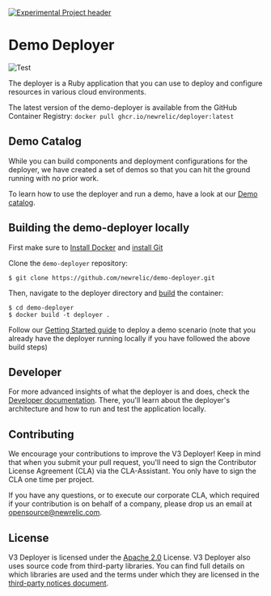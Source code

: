 [![Experimental Project header](https://github.com/newrelic/opensource-website/raw/master/src/images/categories/Experimental.png)](https://opensource.newrelic.com/oss-category/#experimental)

# Demo Deployer

![Test](https://github.com/newrelic/demo-deployer/workflows/Test/badge.svg?event=push)

The deployer is a Ruby application that you can use to deploy and configure resources in various cloud environments.

The latest version of the demo-deployer is available from the GitHub Container Registry: `docker pull ghcr.io/newrelic/deployer:latest`

## Demo Catalog

While you can build components and deployment configurations for the deployer, we have created a set of demos so that you can hit the ground running with no prior work.

To learn how to use the deployer and run a demo, have a look at our [Demo catalog](https://github.com/newrelic/demo-catalog).

## Building the demo-deployer locally
First make sure to [Install Docker](https://docs.docker.com/get-docker/) and [install Git](https://git-scm.com/downloads) 

Clone the `demo-deployer` repository:

```console
$ git clone https://github.com/newrelic/demo-deployer.git
```

Then, navigate to the deployer directory and [build](https://docs.docker.com/engine/reference/commandline/build/) the container:

```console
$ cd demo-deployer
$ docker build -t deployer .
```

Follow our [Getting Started guide](https://github.com/newrelic/demo-catalog/blob/main/GETTING_STARTED.md) to deploy a demo scenario (note that you already have the deployer running locally if you have followed the above build steps)
## Developer

For more advanced insights of what the deployer is and does, check the [Developer documentation](documentation/developer/README.md). There, you'll learn about the deployer's architecture and how to run and test the application locally.

## Contributing

We encourage your contributions to improve the V3 Deployer! Keep in mind that when you submit your pull request, you'll need to sign the Contributor License Agreement (CLA) via the CLA-Assistant. You only have to sign the CLA one time per project.

If you have any questions, or to execute our corporate CLA, which required if your contribution is on behalf of a company,  please drop us an email at opensource@newrelic.com.

## License

V3 Deployer is licensed under the [Apache 2.0](http://apache.org/licenses/LICENSE-2.0.txt) License. V3 Deployer also uses source code from third-party libraries. You can find full details on which libraries are used and the terms under which they are licensed in the [third-party notices document](./THIRD_PARTY_NOTICES.md).
